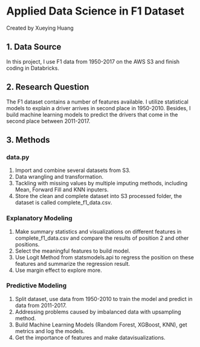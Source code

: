 # Applied Data Science in F1 Dataset
Created by Xueying Huang

## 1. Data Source
In this project, I use F1 data from 1950-2017 on the AWS S3 and finish coding in Databricks.

## 2. Research Question
The F1 dataset contains a number of features available. I utilize statistical models to explain a driver arrives in second place in 1950-2010.
Besides, I build machine learning models to predict the drivers that come in the second place between 2011-2017.

## 3. Methods
### data.py
1. Import and combine several datasets from S3.
2. Data wrangling and transformation.
3. Tackling with missing values by multiple imputing methods, including Mean, Forward Fill and KNN inputers.
4. Store the clean and complete dataset into S3 processed folder, the dataset is called complete_f1_data.csv.

### Explanatory Modeling
1. Make summary statistics and visualizations on different features in complete_f1_data.csv and compare the results of position 2 and other positions.
2. Select the meaningful features to build model.
3. Use Logit Method from statsmodels.api to regress the position on these features and summarize the regression result.
4. Use margin effect to explore more.

### Predictive Modeling
1. Split dataset, use data from 1950-2010 to train the model and predict in data from 2011-2017.
2. Addressing problems caused by imbalanced data with upsampling method.
3. Build Machine Learning Models (Random Forest, XGBoost, KNN), get metrics  and log the models.
4. Get the importance of features and make datavisualizations.


 

